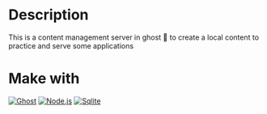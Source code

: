 # Description
This is a content management server in ghost 👻 to create a local content to practice and serve some applications

# Make with
[![Ghost](https://img.shields.io/badge/ghost-a780bd?style=for-the-badge&logo=ghost&logoColor=white&labelColor=000000)]()
[![Node.js](https://img.shields.io/badge/node.js-76c339?style=for-the-badge&logo=node.js&logoColor=white&labelColor=000000)]()
[![Sqlite](https://img.shields.io/badge/Sqlite-044a64?style=for-the-badge&logo=sqlite&logoColor=white&labelColor=000000)]()





